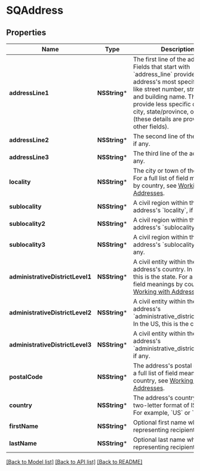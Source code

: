 # SQAddress

## Properties
Name | Type | Description | Notes
------------ | ------------- | ------------- | -------------
**addressLine1** | **NSString*** | The first line of the address.  Fields that start with &#x60;address_line&#x60; provide the address&#39;s most specific details, like street number, street name, and building name. They do *not* provide less specific details like city, state/province, or country (these details are provided in other fields). | [optional] 
**addressLine2** | **NSString*** | The second line of the address, if any. | [optional] 
**addressLine3** | **NSString*** | The third line of the address, if any. | [optional] 
**locality** | **NSString*** | The city or town of the address. For a full list of field meanings by country, see [Working with Addresses](https://developer.squareup.com/docs/build-basics/working-with-addresses). | [optional] 
**sublocality** | **NSString*** | A civil region within the address&#39;s &#x60;locality&#x60;, if any. | [optional] 
**sublocality2** | **NSString*** | A civil region within the address&#39;s &#x60;sublocality&#x60;, if any. | [optional] 
**sublocality3** | **NSString*** | A civil region within the address&#39;s &#x60;sublocality_2&#x60;, if any. | [optional] 
**administrativeDistrictLevel1** | **NSString*** | A civil entity within the address&#39;s country. In the US, this is the state. For a full list of field meanings by country, see [Working with Addresses](https://developer.squareup.com/docs/build-basics/working-with-addresses). | [optional] 
**administrativeDistrictLevel2** | **NSString*** | A civil entity within the address&#39;s &#x60;administrative_district_level_1&#x60;. In the US, this is the county. | [optional] 
**administrativeDistrictLevel3** | **NSString*** | A civil entity within the address&#39;s &#x60;administrative_district_level_2&#x60;, if any. | [optional] 
**postalCode** | **NSString*** | The address&#39;s postal code. For a full list of field meanings by country, see [Working with Addresses](https://developer.squareup.com/docs/build-basics/working-with-addresses). | [optional] 
**country** | **NSString*** | The address&#39;s country, in the two-letter format of ISO 3166. For example, &#x60;US&#x60; or &#x60;FR&#x60;. | [optional] 
**firstName** | **NSString*** | Optional first name when it&#39;s representing recipient. | [optional] 
**lastName** | **NSString*** | Optional last name when it&#39;s representing recipient. | [optional] 

[[Back to Model list]](../README.md#documentation-for-models) [[Back to API list]](../README.md#documentation-for-api-endpoints) [[Back to README]](../README.md)


